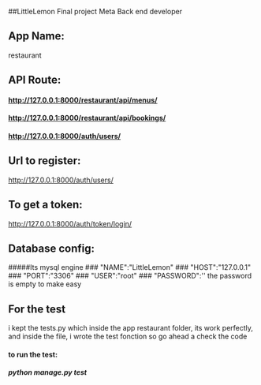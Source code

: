 ##LittleLemon Final project Meta Back end developer

## App Name:
restaurant
## API Route:
#### http://127.0.0.1:8000/restaurant/api/menus/
#### http://127.0.0.1:8000/restaurant/api/bookings/
#### http://127.0.0.1:8000/auth/users/

## Url to register:
http://127.0.0.1:8000/auth/users/

## To get a token:
http://127.0.0.1:8000/auth/token/login/

## Database config:
 #####Its mysql engine
     ###   "NAME":"LittleLemon"
     ###   "HOST":"127.0.0.1"
     ###   "PORT":"3306"
     ###   "USER":"root"
     ###   "PASSWORD":''
the password is empty to make easy 

## For the test
i kept the tests.py which inside the app restaurant folder, its work perfectly, and inside the file, i wrote the test fonction
so go ahead a check the code
#### to run the test:
##### python manage.py test


